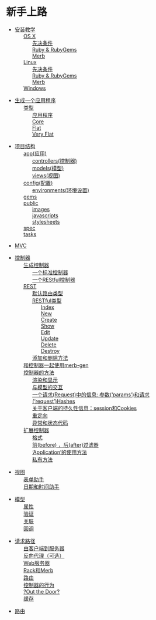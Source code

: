 # 新手上路

 <ul class='toc'><li><a href='/en/getting-started/instructions'>安装教学</a><ul style='list-style: none;'><li><a href='/en/getting-started/instructions#os_x'>OS X</a><ul style='list-style: none;'><li><a href='/en/getting-started/instructions#prerequisites'>先决条件</a></li><li><a href='/en/getting-started/instructions#ruby__rubygems'>Ruby &amp; RubyGems</a></li><li><a href='/en/getting-started/instructions#merb'>Merb</a></li></ul></li><li><a href='/en/getting-started/instructions#linux'>Linux</a><ul style='list-style: none;'><li><a href='/en/getting-started/instructions#prerequisites'>先决条件</a></li><li><a href='/en/getting-started/instructions#ruby__rubygems'>Ruby &amp; RubyGems</a></li><li><a href='/en/getting-started/instructions#merb'>Merb</a></li></ul></li><li><a href='/en/getting-started/instructions#windows'>Windows</a></li></ul></li></ul>

<ul class='toc'><li><a href='/en/getting-started/application'>生成一个应用程序</a><ul style='list-style: none;'><li><a href='/en/getting-started/application#types'>类型</a><ul style='list-style: none;'><li><a href='/en/getting-started/application#app'>应用程序</a></li><li><a href='/en/getting-started/application#core'>Core</a></li><li><a href='/en/getting-started/application#flat'>Flat</a></li><li><a href='/en/getting-started/application#very_flat'>Very Flat</a></li></ul></li></ul></li></ul>

<ul class='toc'><li><a href='/en/getting-started/structure'>项目结构</a><ul style='list-style: none;'><li><a href='/en/getting-started/structure#app'>app(应用)</a><ul style='list-style: none;'><li><a href='/en/getting-started/structure#controllers'>controllers(控制器)</a></li><li><a href='/en/getting-started/structure#models'>models(模型)</a></li><li><a href='/en/getting-started/structure#views'>views(视图)</a></li></ul></li><li><a href='/en/getting-started/structure#config'>config(配置)</a><ul style='list-style: none;'><li><a href='/en/getting-started/structure#environments'>environments(环境设置)</a></li></ul></li><li><a href='/en/getting-started/structure#gems'>gems</a></li><li><a href='/en/getting-started/structure#public'>public</a><ul style='list-style: none;'><li><a href='/en/getting-started/structure#images'>images</a></li><li><a href='/en/getting-started/structure#javascripts'>javascripts</a></li><li><a href='/en/getting-started/structure#stylesheets'>stylesheets</a></li></ul></li><li><a href='/en/getting-started/structure#spec'>spec</a></li><li><a href='/en/getting-started/structure#tasks'>tasks</a></li></ul></li></ul>

<ul class='toc'><li><a href='/en/getting-started/mvc'>MVC</a></li></ul>

<ul class='toc'><li><a href='/en/getting-started/controllers'>控制器</a><ul style='list-style: none;'><li><a href='/en/getting-started/controllers#generating_controllers'>生成控制器</a><ul style='list-style: none;'><li><a href='/en/getting-started/controllers#a_standard_controller'>一个标准控制器</a></li><li><a href='/en/getting-started/controllers#a_restful_controller'>一个REStful控制器</a></li></ul></li><li><a href='/en/getting-started/controllers#rest'><abbr title='Representational state transfer'>REST</abbr></a><ul style='list-style: none;'><li><a href='/en/getting-started/controllers#the_default_routing_style'>默认路由类型</a></li><li><a href='/en/getting-started/controllers#the_restful_style'><abbr title='Representational state transfer'>REST</abbr>ful类型</a><ul style='list-style: none;'><li><a href='/en/getting-started/controllers#index'>Index</a></li><li><a href='/en/getting-started/controllers#new'>New</a></li><li><a href='/en/getting-started/controllers#create'>Create</a></li><li><a href='/en/getting-started/controllers#show'>Show</a></li><li><a href='/en/getting-started/controllers#edit'>Edit</a></li><li><a href='/en/getting-started/controllers#update'>Update</a></li><li><a href='/en/getting-started/controllers#delete'>Delete</a></li><li><a href='/en/getting-started/controllers#destroy'>Destroy</a></li></ul></li><li><a href='/en/getting-started/controllers#adding_and_removing_methods'>添加和删除方法</a></li></ul></li><li><a href='/en/getting-started/controllers#using_merbgen_with_controllers'>和控制器一起使用merb-gen</a></li><li><a href='/en/getting-started/controllers#controller_action_methods'>控制器的方法</a><ul style='list-style: none;'><li><a href='/en/getting-started/controllers#render_and_display'>渲染和显示</a></li><li><a href='/en/getting-started/controllers#interaction_with_model'>与模型的交互</a></li><li><a href='/en/getting-started/controllers#information_from_the_request_the_params_and_request_hashes'>一个请求(Request)中的信息: 参数(&#8216;params&#8217;)和请求(&#8216;request&#8217;)Hashes</a></li><li><a href='/en/getting-started/controllers#persistant_information_about_the_client_sessions_and_cookies'>关于客户端的持久性信息：session和Cookies</a></li><li><a href='/en/getting-started/controllers#redirecting'>重定向</a></li><li><a href='/en/getting-started/controllers#exceptions_and_status_codes'>异常和状态代码</a></li></ul></li><li><a href='/en/getting-started/controllers#extending_controllers'>扩展控制器</a><ul style='list-style: none;'><li><a href='/en/getting-started/controllers#formats'>格式</a></li><li><a href='/en/getting-started/controllers#before_and_after_filters'>前(before) ，后(after)过滤器</a></li><li><a href='/en/getting-started/controllers#use_of_application'>&#8216;Application&#8217;的使用方法</a></li><li><a href='/en/getting-started/controllers#private_methods'>私有方法</a></li></ul></li></ul></li></ul>

<ul class='toc'><li><a href='/en/getting-started/views'>视图</a><ul style='list-style: none;'><li><a href='/en/getting-started/views#form_helpers'>表单助手</a></li><li><a href='/en/getting-started/views#date_and_time_helpers'>日期和时间助手</a></li></ul></li></ul>

<ul class='toc'><li><a href='/en/getting-started/models'>模型</a><ul style='list-style: none;'><li><a href='/en/getting-started/models#attributes'>属性</a></li><li><a href='/en/getting-started/models#validations'>验证</a></li><li><a href='/en/getting-started/models#associations'>关联</a></li><li><a href='/en/getting-started/models#callbacks'>回调</a></li></ul></li></ul>

<ul class='toc'><li><a href='/en/getting-started/path'>请求路径</a><ul style='list-style: none;'><li><a href='/en/getting-started/path#from_the_client_to_our_doorstep'>由客户端到服务器</a></li><li><a href='/en/getting-started/path#reverse_proxy_optional'>反向代理（可选）</a></li><li><a href='/en/getting-started/path#web_server'>Web服务器</a></li><li><a href='/en/getting-started/path#rack_and_merb'>Rack和Merb</a></li><li><a href='/en/getting-started/path#router'>路由</a></li><li><a href='/en/getting-started/path#controller_action'>控制器的行为</a></li><li><a href='/en/getting-started/path#out_the_door'>?Out the Door?</a></li><li><a href='/en/getting-started/path#caching'>缓存</a></li></ul></li></ul>

<ul class='toc'><li><a href='/en/getting-started/router'>路由</a></li></ul> 
